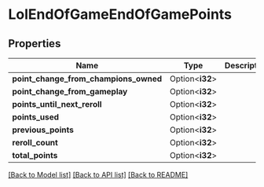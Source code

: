 # LolEndOfGameEndOfGamePoints

## Properties

Name | Type | Description | Notes
------------ | ------------- | ------------- | -------------
**point_change_from_champions_owned** | Option<**i32**> |  | [optional]
**point_change_from_gameplay** | Option<**i32**> |  | [optional]
**points_until_next_reroll** | Option<**i32**> |  | [optional]
**points_used** | Option<**i32**> |  | [optional]
**previous_points** | Option<**i32**> |  | [optional]
**reroll_count** | Option<**i32**> |  | [optional]
**total_points** | Option<**i32**> |  | [optional]

[[Back to Model list]](../README.md#documentation-for-models) [[Back to API list]](../README.md#documentation-for-api-endpoints) [[Back to README]](../README.md)


